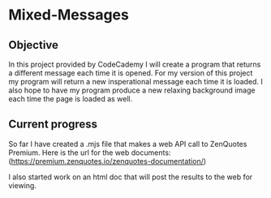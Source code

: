 # Mixed-Messages

## Objective

In this project provided by CodeCademy I will create a program that returns a different message each time it is opened. 
For my version of this project my program will return a new insperational message each time it is loaded. I also hope to 
have my program produce a new relaxing background image each time the page is loaded as well.

## Current progress

So far I have created a .mjs file that makes a web API call to ZenQuotes Premium. Here is the url for the web documents: 
(https://premium.zenquotes.io/zenquotes-documentation/)

I also started work on an html doc that will post the results to the web for viewing.
